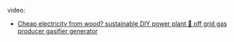 video:
- [Cheap electricity from wood? sustainable DIY power plant 🤯 off grid gas producer gasifier generator](https://youtu.be/s5l1herOyZs)
